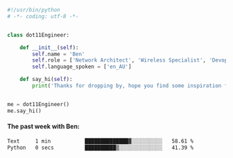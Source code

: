 ```python
#!/usr/bin/python
# -*- coding: utf-8 -*-


class dot11Engineer:

    def __init__(self):
        self.name = 'Ben'
        self.role = ['Network Architect', 'Wireless Specialist', 'Devops Engineer']
        self.language_spoken = ['en_AU']

    def say_hi(self):
        print('Thanks for dropping by, hope you find some inspiration from my work.')


me = dot11Engineer()
me.say_hi()
```

#### The past week with Ben:
<!--START_SECTION:waka-->

```txt
Text     1 min           ██████████████▓░░░░░░░░░░   58.61 %
Python   0 secs          ██████████▒░░░░░░░░░░░░░░   41.39 %
```

<!--END_SECTION:waka-->  



